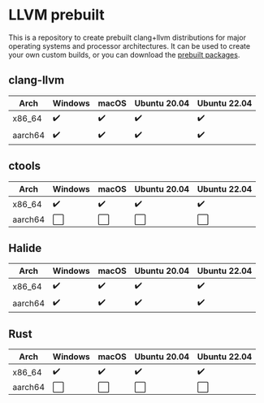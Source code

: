 # LLVM prebuilt

This is a repository to create prebuilt clang+llvm distributions for major operating systems and processor architectures. It can be used to create your own custom builds, or you can download the [prebuilt packages](https://github.com/awakecoding/llvm-prebuilt/releases).

## clang-llvm

Arch                  | Windows            | macOS              | Ubuntu 20.04       | Ubuntu 22.04
----------------------|--------------------|--------------------|--------------------|--------------------
x86_64                | :heavy_check_mark: | :heavy_check_mark: | :heavy_check_mark: | :heavy_check_mark:
aarch64               | :heavy_check_mark: | :heavy_check_mark: | :heavy_check_mark: | :heavy_check_mark:

## ctools

Arch                  | Windows            | macOS              | Ubuntu 20.04       | Ubuntu 22.04
----------------------|--------------------|--------------------|--------------------|--------------------
x86_64                | :heavy_check_mark: | :heavy_check_mark: | :heavy_check_mark: | :heavy_check_mark:
aarch64               | :white_large_square: | :white_large_square: | :white_large_square: | :white_large_square:

## Halide

Arch                  | Windows            | macOS              | Ubuntu 20.04       | Ubuntu 22.04
----------------------|--------------------|--------------------|--------------------|--------------------
x86_64                | :heavy_check_mark: | :heavy_check_mark: | :heavy_check_mark: | :heavy_check_mark:
aarch64               | :heavy_check_mark: | :heavy_check_mark: | :heavy_check_mark: | :heavy_check_mark:

## Rust

Arch                  | Windows            | macOS              | Ubuntu 20.04       | Ubuntu 22.04
----------------------|--------------------|--------------------|--------------------|--------------------
x86_64                | :heavy_check_mark: | :heavy_check_mark: | :heavy_check_mark: | :heavy_check_mark:
aarch64               | :white_large_square: | :white_large_square: | :white_large_square: | :white_large_square:
